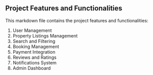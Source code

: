 ## Project Features and Functionalities

This markdown file contains the project features and functionalities:
1. User Management
2. Property Listings Management
3. Search and Filtering
4. Booking Management
5. Payment Integration
6. Reviews and Ratings
7. Notifications System
8. Admin Dashboard
